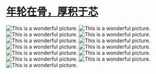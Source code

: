 # [年轮在骨，厚积于芯](http://www.qitas.cn)

![This is a wonderful picture.](https://tva1.sinaimg.cn/mw690/006bfoyggy1gc4du5hb05g301o01o3yz.gif) 
![This is a wonderful picture.](https://tva1.sinaimg.cn/mw690/006bfoyggy1gc4du5hb05g301o01o3yz.gif) 
![This is a wonderful picture.](https://tva1.sinaimg.cn/mw690/006bfoyggy1gc4du5hb05g301o01o3yz.gif) 
![This is a wonderful picture.](https://tva1.sinaimg.cn/mw690/006bfoyggy1gc4du5hb05g301o01o3yz.gif) 
![This is a wonderful picture.](https://tva1.sinaimg.cn/mw690/006bfoyggy1gc4du5hb05g301o01o3yz.gif) 
![This is a wonderful picture.](https://tva1.sinaimg.cn/mw690/006bfoyggy1gc4du5hb05g301o01o3yz.gif) 
![This is a wonderful picture.](https://tva1.sinaimg.cn/mw690/006bfoyggy1gc4du5hb05g301o01o3yz.gif) 
![This is a wonderful picture.](https://tva1.sinaimg.cn/mw690/006bfoyggy1gc4du5hb05g301o01o3yz.gif) 
![This is a wonderful picture.](https://tva1.sinaimg.cn/mw690/006bfoyggy1gc4du5hb05g301o01o3yz.gif) 
![This is a wonderful picture.](https://tva1.sinaimg.cn/mw690/006bfoyggy1gc4du5hb05g301o01o3yz.gif) 
![This is a wonderful picture.](https://tva1.sinaimg.cn/mw690/006bfoyggy1gc4du5hb05g301o01o3yz.gif) 
![This is a wonderful picture.](https://tva1.sinaimg.cn/mw690/006bfoyggy1gc4du5hb05g301o01o3yz.gif) 
![This is a wonderful picture.](https://tva1.sinaimg.cn/mw690/006bfoyggy1gc4du5hb05g301o01o3yz.gif) 







<!--
**Tamshen/Tamshen** is a ✨ _special_ ✨ repository because its `README.md` (this file) appears on your GitHub profile.
<p align="left"><img width='300px' src='https://tva1.sinaimg.cn/mw690/006bfoyggy1gc4dug6esyj30go09eaao.jpg'/></p>


Here are some ideas to get you started:

- 🔭 I’m currently working on ...
- 🌱 I’m currently learning ...
- 👯 I’m looking to collaborate on ...
- 🤔 I’m looking for help with ...
- 💬 Ask me about ...
- 📫 How to reach me: ...
- 😄 Pronouns: ...
- ⚡ Fun fact: ...
-->
